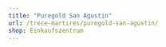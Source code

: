 ```yaml
---
title: "Puregold San Agustin"
url: /trece-martires/puregold-san-agustin/
shop: Einkaufszentrum
---
```

